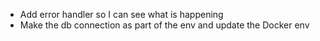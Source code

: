 * Add error handler so I can see what is happening
* Make the db connection as part of the env and update the Docker env
